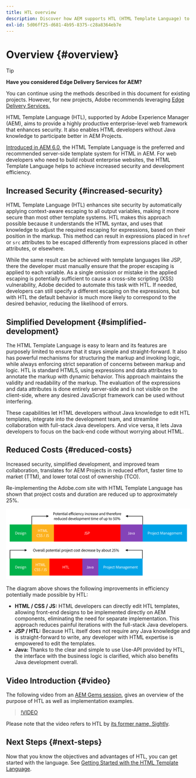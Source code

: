 ```yaml
---
title: HTL overview
description: Discover how AEM supports HTL (HTML Template Language) to provide a productive enterprise-level web framework that enhances security. This framework lets HTML developers without Java knowledge to participate better in AEM Projects.
exl-id: 5d06ff25-d681-4b95-8375-c28a8364eb7e
---
```


# Overview {#overview}

>[!TIP]
>
>**Have you considered Edge Delivery Services for AEM?**
>
>You can continue using the methods described in this document for existing projects. However, for new projects, Adobe recommends leveraging [Edge Delivery Services.](https://experienceleague.adobe.com/en/docs/experience-manager-cloud-service/content/edge-delivery/overview)

HTML Template Language (HTL), supported by Adobe Experience Manager (AEM), aims to provide a highly productive enterprise-level web framework that enhances security. It also enables HTML developers without Java knowledge to participate better in AEM Projects.

[Introduced in AEM 6.0](history.md), the HTML Template Language is the preferred and recommended server-side template system for HTML in AEM. For web developers who need to build robust enterprise websites, the HTML Template Language helps to achieve increased security and development efficiency. 

## Increased Security {#increased-security}

HTML Template Language (HTL) enhances site security by automatically applying context-aware escaping to all output variables, making it more secure than most other template systems. HTL makes this approach possible because it understands the HTML syntax, and uses that knowledge to adjust the required escaping for expressions, based on their position in the markup. This method can result in expressions placed in `href` or `src` attributes to be escaped differently from expressions placed in other attributes, or elsewhere.

While the same result can be achieved with template languages like JSP, there the developer must manually ensure that the proper escaping is applied to each variable. As a single omission or mistake in the applied escaping is potentially sufficient to cause a cross-site scripting (XSS) vulnerability, Adobe decided to automate this task with HTL. If needed, developers can still specify a different escaping on the expressions, but with HTL the default behavior is much more likely to correspond to the desired behavior, reducing the likelihood of errors.

## Simplified Development {#simplified-development}

The HTML Template Language is easy to learn and its features are purposely limited to ensure that it stays simple and straight-forward. It also has powerful mechanisms for structuring the markup and invoking logic, while always enforcing strict separation of concerns between markup and logic. HTL is standard HTML5, using expressions and data attributes to annotate the markup with dynamic behavior. This approach maintains the validity and readability of the markup. The evaluation of the expressions and data attributes is done entirely server-side and is not visible on the client-side, where any desired JavaScript framework can be used without interfering.

These capabilities let HTML developers without Java knowledge to edit HTL templates, integrate into the development team, and streamline collaboration with full-stack Java developers. And vice versa, it lets Java developers to focus on the back-end code without worrying about HTML.

## Reduced Costs {#reduced-costs}

Increased security, simplified development, and improved team collaboration, translates for AEM Projects in reduced effort, faster time to market (TTM), and lower total cost of ownership (TCO).

Re-implementing the Adobe.com site with HTML Template Language has shown that project costs and duration are reduced up to approximately 25%.

![Efficiently increase and cost decrease](assets/chlimage_1.png)

The diagram above shows the following improvements in efficiency potentially made possible by HTL:

* **HTML / CSS / JS:** HTML developers can directly edit HTL templates, allowing front-end designs to be implemented directly on AEM components, eliminating the need for separate implementation. This approach reduces painful iterations with the full-stack Java developers.
* **JSP / HTL:** Because HTL itself does not require any Java knowledge and is straight-forward to write, any developer with HTML expertise is empowered to edit the templates.
* **Java:** Thanks to the clear and simple to use Use-API provided by HTL, the interface with the business logic is clarified, which also benefits Java development overall.

## Video Introduction {#video}

The following video from an [AEM Gems session](https://experienceleague.adobe.com/en/docs/events/experience-manager-gems-recordings/gems2014/aem-introduction-to-htl), gives an overview of the purpose of HTL as well as implementation examples.

>[!VIDEO](https://video.tv.adobe.com/v/19504/?quality=9)

Please note that the video refers to HTL by [its former name, Sightly](history.md).

## Next Steps {#next-steps}

Now that you know the objectives and advantages of HTL, you can get started with the language. See [Getting Started with the HTML Template Language](getting-started.md).
